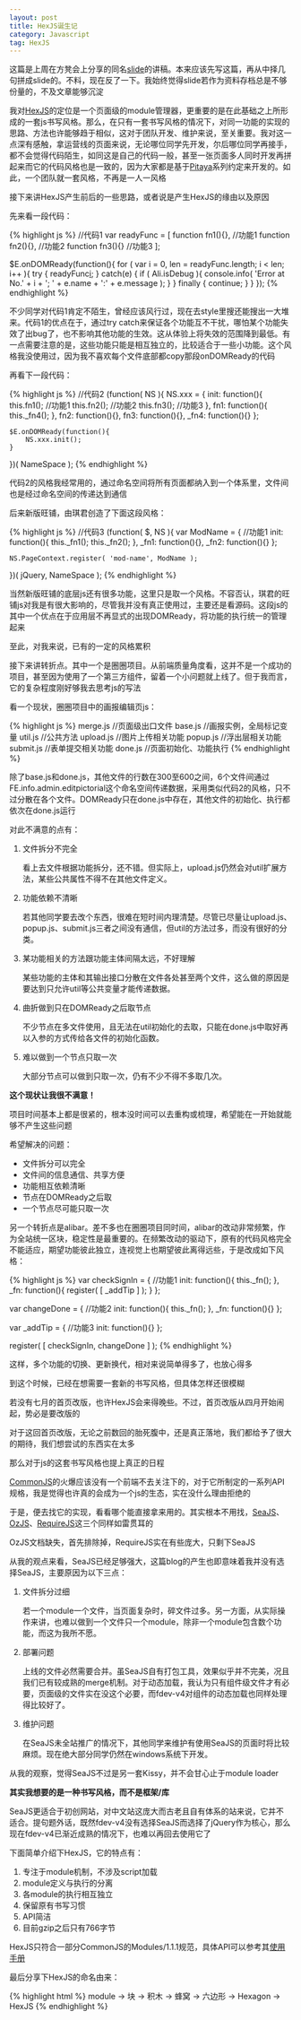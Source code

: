 ```yaml
---
layout: post
title: HexJS诞生记
category: Javascript
tag: HexJS
---
```



这篇是上周在方凳会上分享的同名[slide](http://slides.edgar.im/2011/hexjs-birth-stroy.html)的讲稿。本来应该先写这篇，再从中择几句拼成slide的。不料，现在反了一下。我始终觉得slide若作为资料存档总是不够份量的，不及文章能够沉淀

我对[HexJS](http://hexjs.edgarhoo.org/)的定位是一个页面级的module管理器，更重要的是在此基础之上所形成的一套js书写风格。那么，在只有一套书写风格的情况下，对同一功能的实现的思路、方法也许能够趋于相似，这对于团队开发、维护来说，至关重要。我对这一点深有感触，拿运营线的页面来说，无论哪位同学先开发，尔后哪位同学再接手，都不会觉得代码陌生，如同这是自己的代码一般，甚至一张页面多人同时开发再拼起来而它的代码风格也是一致的，因为大家都是基于[Pitaya](http://pitaya.edgarhoo.org/)系列约定来开发的。如此，一个团队就一套风格，不再是一人一风格

接下来讲HexJS产生前后的一些思路，或者说是产生HexJS的缘由以及原因

先来看一段代码：

{% highlight js %}
//代码1
var readyFunc = [
    function fn1(){}, //功能1
    function fn2(){}, //功能2
    function fn3(){} //功能3
];

$E.onDOMReady(function(){
    for ( var i = 0, len = readyFunc.length; i &lt; len; i++ ){
        try {
            readyFunc[i]();
        } catch(e) {
            if ( Ali.isDebug ){
                console.info( 'Error at No.' + i + '; ' + e.name + ':' + e.message );
            }
        } finally {
            continue;
        }
    }
});
{% endhighlight %}

不少同学对代码1肯定不陌生，曾经应该风行过，现在去style里搜还能搜出一大堆来。代码1的优点在于，通过try catch来保证各个功能互不干扰，哪怕某个功能失效了出bug了，也不影响其他功能的生效。这从体验上将失效的范围降到最低。有一点需要注意的是，这些功能只能是相互独立的，比较适合于一些小功能。这个风格我没使用过，因为我不喜欢每个文件底部都copy那段onDOMReady的代码

再看下一段代码：

{% highlight js %}
//代码2
(function( NS ){
    NS.xxx = {
        init: function(){
            this.fn1(); //功能1
            this.fn2(); //功能2
            this.fn3(); //功能3
        },
        fn1: function(){
            this._fn4();
        },
        fn2: function(){},
        fn3: function(){},
        _fn4: function(){}
    };

    $E.onDOMReady(function(){
        NS.xxx.init();
    }

})( NameSpace );
{% endhighlight %}

代码2的风格我经常用的，通过命名空间将所有页面都纳入到一个体系里，文件间也是经过命名空间的传递达到通信

后来新版旺铺，由琪君创造了下面这段风格：

{% highlight js %}
//代码3
(function( $, NS ){
    var ModName = { //功能1
        init: function(){
            this._fn1();
            this._fn2();
        },
        _fn1: function(){},
        _fn2: function(){}
    };

    NS.PageContext.register( 'mod-name', ModName );

})( jQuery, NameSpace );
{% endhighlight %}

当然新版旺铺的底层js还有很多功能，这里只是取一个风格。不容否认，琪君的旺铺js对我是有很大影响的，尽管我并没有真正使用过，主要还是看源码。这段js的其中一个优点在于应用层不再显式的出现DOMReady，将功能的执行统一的管理起来

至此，对我来说，已有的一定的风格累积

接下来讲转折点。其中一个是圈圈项目。从前端质量角度看，这并不是一个成功的项目，甚至因为使用了一个第三方组件，留着一个小问题就上线了。但于我而言，它的复杂程度刚好够我去思考js的写法

看一个现状，圈圈项目中的画报编辑页js：

{% highlight js %}
merge.js        //页面级出口文件
    base.js     //画报实例，全局标记变量
    util.js     //公共方法
    upload.js   //图片上传相关功能
    popup.js    //浮出层相关功能
    submit.js   //表单提交相关功能
    done.js     //页面初始化、功能执行
{% endhighlight %}

除了base.js和done.js，其他文件的行数在300至600之间，6个文件间通过FE.info.admin.editpictorial这个命名空间传递数据，采用类似代码2的风格，只不过分散在各个文件。DOMReady只在done.js中存在，其他文件的初始化、执行都依次在done.js运行

对此不满意的点有：

<ol>
    <li>文件拆分不完全
        <p>看上去文件根据功能拆分，还不错。但实际上，upload.js仍然会对util扩展方法，某些公共属性不得不在其他文件定义。</p>
    </li>
    <li>功能依赖不清晰
        <p>若其他同学要去改个东西，很难在短时间内理清楚。尽管已尽量让upload.js、popup.js、submit.js三者之间没有通信，但util的方法过多，而没有很好的分类。</p>
    </li>
    <li>某功能相关的方法跟功能主体间隔太远，不好理解
        <p>某些功能的主体和其输出接口分散在文件各处甚至两个文件，这么做的原因是要达到只允许util等公共变量才能传递数据。</p>
    </li>
    <li>曲折做到只在DOMReady之后取节点
        <p>不少节点在多文件使用，且无法在util初始化的去取，只能在done.js中取好再以入参的方式传给各文件的初始化函数。</p>
    </li>
    <li>难以做到一个节点只取一次
        <p>大部分节点可以做到只取一次，仍有不少不得不多取几次。</p>
    </li>
</ol>

**这个现状让我很不满意！**

项目时间基本上都是很紧的，根本没时间可以去重构或梳理，希望能在一开始就能够不产生这些问题

希望解决的问题：

<ul>
    <li>文件拆分可以完全</li>
    <li>文件间的信息通信、共享方便</li>
    <li>功能相互依赖清晰</li>
    <li>节点在DOMReady之后取</li>
    <li>一个节点尽可能只取一次</li>
</ul>

另一个转折点是alibar。差不多也在圈圈项目同时间，alibar的改动非常频繁，作为全站统一区块，稳定性是最重要的。在频繁改动的驱动下，原有的代码风格完全不能适应，期望功能彼此独立，连视觉上也期望彼此离得远些，于是改成如下风格：

{% highlight js %}
var checkSignIn = { //功能1
    init: function(){ this._fn(); },
    _fn: function(){ register( [ _addTip ] ); }
};

var changeDone = { //功能2
    init: function(){ this._fn(); },
    _fn: function(){}
};

var _addTip = { //功能3
    init: function(){}
};

register( [ checkSignIn, changeDone ] );
{% endhighlight %}

这样，多个功能的切换、更新换代，相对来说简单得多了，也放心得多

到这个时候，已经在想需要一套新的书写风格，但具体怎样还很模糊

若没有七月的首页改版，也许HexJS会来得晚些。不过，首页改版从四月开始闹起，势必是要改版的

对于这回首页改版，无论之前数回的胎死腹中，还是真正落地，我们都给予了很大的期待，我们想尝试的东西实在太多

那么对于js的这套书写风格也提上真正的日程

[CommonJS](http://commonjs.org/)的火爆应该没有一个前端不去关注下的，对于它所制定的一系列API规格，我是觉得也许真的会成为一个js的生态，实在没什么理由拒绝的

于是，便去找它的实现，看看哪个能直接拿来用的。其实根本不用找，[SeaJS](http://seajs.com/)、[OzJS](https://github.com/dexteryy/OzJS)、[RequireJS](http://requirejs.org/)这三个同样如雷贯耳的

OzJS文档缺失，首先排除掉，RequireJS实在有些庞大，只剩下SeaJS

从我的观点来看，SeaJS已经足够强大，这篇blog的产生也即意味着我并没有选择SeaJS，主要原因为以下三点：

<ol>
    <li>文件拆分过细
        <p>若一个module一个文件，当页面复杂时，碎文件过多。另一方面，从实际操作来讲，也难以做到一个文件只一个module，除非一个module包含数个功能，而这为我所不愿。</p>
    </li>
    <li>部署问题
        <p>上线的文件必然需要合并。虽SeaJS自有打包工具，效果似乎并不完美，况且我们已有较成熟的merge机制。对于动态加载，我认为只有组件级文件才有必要，页面级的文件实在没这个必要，而fdev-v4对组件的动态加载也同样处理得比较好了。</p>
    </li>
    <li>维护问题
        <p>在SeaJS未全站推广的情况下，其他同学来维护有使用SeaJS的页面时将比较麻烦。现在绝大部分同学仍然在windows系统下开发。</p>
    </li>
</ol>

从我的观察，觉得SeaJS不过是另一套Kissy，并不会甘心止于module loader

**其实我想要的是一种书写风格，而不是框架/库**

SeaJS更适合于初创网站，对中文站这庞大而古老且自有体系的站来说，它并不适合。提句题外话，既然fdev-v4没有选择SeaJS而选择了jQuery作为核心，那么现在fdev-v4已渐近成熟的情况下，也难以再回去使用它了

下面简单介绍下HexJS，它的特点有：

1. 专注于module机制，不涉及script加载
1. module定义与执行的分离
1. 各module的执行相互独立
1. 保留原有书写习惯
1. API简洁
1. 目前gzip之后只有766字节

HexJS只符合一部分CommonJS的Modules/1.1.1规范，具体API可以参考其[使用手册](http://hexjs.edgarhoo.org/manual.zh-cn.html)

最后分享下HexJS的命名由来：

{% highlight html %}
module -> 块 -> 积木 -> 蜂窝 -> 六边形 -> Hexagon -> HexJS
{% endhighlight %}

